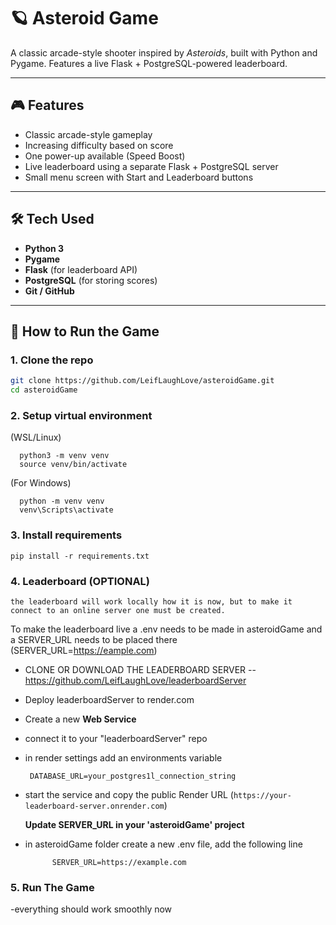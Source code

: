 # 🪐 Asteroid Game

A classic arcade-style shooter inspired by *Asteroids*, built with Python and Pygame. Features a live Flask + PostgreSQL-powered leaderboard.

---

## 🎮 Features

- Classic arcade-style gameplay
- Increasing difficulty based on score
- One power-up available (Speed Boost)
- Live leaderboard using a separate Flask + PostgreSQL server
- Small menu screen with Start and Leaderboard buttons

---

## 🛠️ Tech Used

- **Python 3**
- **Pygame**
- **Flask** (for leaderboard API)
- **PostgreSQL** (for storing scores)
- **Git / GitHub**

---

## 🚀 How to Run the Game

### 1. Clone the repo
```bash
git clone https://github.com/LeifLaughLove/asteroidGame.git
cd asteroidGame
```

### 2. Setup virtual environment

  (WSL/Linux)
  ```
    python3 -m venv venv
    source venv/bin/activate
  ```
    
  (For Windows)
  ```
    python -m venv venv
    venv\Scripts\activate
  ```

### 3. Install requirements 
  ```
  pip install -r requirements.txt
  ```
### 4. Leaderboard (OPTIONAL)

```
the leaderboard will work locally how it is now, but to make it connect to an online server one must be created.
```

  
 To make the leaderboard live a .env needs to be made in asteroidGame and a SERVER_URL needs to be placed there (SERVER_URL=https://eample.com)
 
 - CLONE OR DOWNLOAD THE LEADERBOARD SERVER -- https://github.com/LeifLaughLove/leaderboardServer
 - Deploy leaderboardServer to render.com
 - Create a new **Web Service**
 - connect it to your "leaderboardServer" repo
 - in render settings add an environments variable
   ```
    DATABASE_URL=your_postgres1l_connection_string
   ```
 - start the service and copy the public Render URL (`https://your-leaderboard-server.onrender.com`)

   **Update SERVER_URL in your 'asteroidGame' project**

 - in asteroidGame folder create a new .env file, add the following line
   ```
         SERVER_URL=https://example.com
   ```

### 5. Run The Game
-everything should work smoothly now


  
